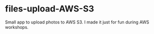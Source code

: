 # files-upload-AWS-S3
Small app to upload photos to AWS S3. I made it just for fun during AWS workshops.
